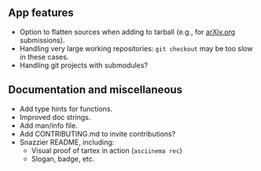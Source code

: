 ## App features

- Option to flatten sources when adding to tarball (e.g., for [arXiv.org](https://arxiv.org/) submissions).
- Handling very large working repositories: `git checkout` may be too slow in these cases.
- Handling git projects with submodules?

## Documentation and miscellaneous

- Add type hints for functions.
- Improved doc strings.
- Add man/info file.
- Add CONTRIBUTING.md to invite contributions?
- Snazzier README, including:
  * Visual proof of tartex in action (`asciinema rec`)
  * Slogan, badge, etc.
